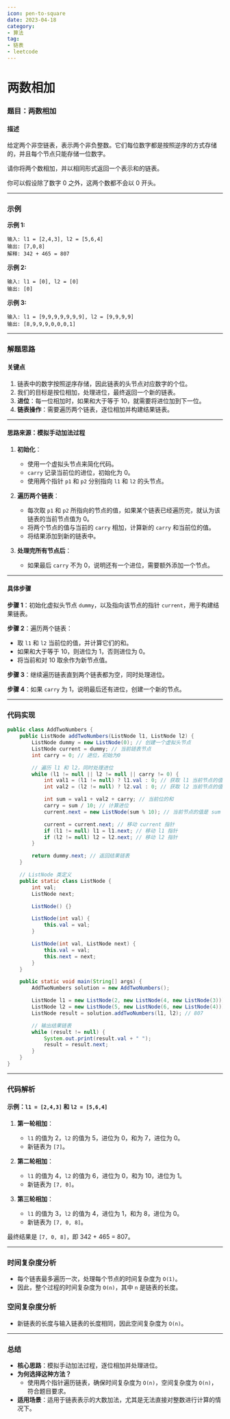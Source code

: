 ```yaml
---
icon: pen-to-square
date: 2023-04-18
category:
- 算法  
tag:
- 链表
- leetcode
---
```


# 两数相加

### **题目：两数相加**

#### **描述**
给定两个非空链表，表示两个非负整数。它们每位数字都是按照逆序的方式存储的，并且每个节点只能存储一位数字。

请你将两个数相加，并以相同形式返回一个表示和的链表。

你可以假设除了数字 0 之外，这两个数都不会以 0 开头。

---

### **示例**

**示例 1:**
```
输入: l1 = [2,4,3], l2 = [5,6,4]
输出: [7,0,8]
解释: 342 + 465 = 807
```

**示例 2:**
```
输入: l1 = [0], l2 = [0]
输出: [0]
```

**示例 3:**
```
输入: l1 = [9,9,9,9,9,9,9], l2 = [9,9,9,9]
输出: [8,9,9,9,0,0,0,1]
```

---

### **解题思路**

#### **关键点**
1. 链表中的数字按照逆序存储，因此链表的头节点对应数字的个位。
2. 我们的目标是按位相加，处理进位，最终返回一个新的链表。
3. **进位**：每一位相加时，如果和大于等于 10，就需要将进位加到下一位。
4. **链表操作**：需要遍历两个链表，逐位相加并构建结果链表。

---

#### **思路来源：模拟手动加法过程**

1. **初始化**：
    - 使用一个虚拟头节点来简化代码。
    - `carry` 记录当前位的进位，初始化为 0。
    - 使用两个指针 `p1` 和 `p2` 分别指向 `l1` 和 `l2` 的头节点。

2. **遍历两个链表**：
    - 每次取 `p1` 和 `p2` 所指向的节点的值，如果某个链表已经遍历完，就认为该链表的当前节点值为 0。
    - 将两个节点的值与当前的 `carry` 相加，计算新的 `carry` 和当前位的值。
    - 将结果添加到新的链表中。

3. **处理完所有节点后**：
    - 如果最后 `carry` 不为 0，说明还有一个进位，需要额外添加一个节点。

---

#### **具体步骤**

**步骤 1**：初始化虚拟头节点 `dummy`，以及指向该节点的指针 `current`，用于构建结果链表。

**步骤 2**：遍历两个链表：
- 取 `l1` 和 `l2` 当前位的值，并计算它们的和。
- 如果和大于等于 10，则进位为 1，否则进位为 0。
- 将当前和对 10 取余作为新节点值。

**步骤 3**：继续遍历链表直到两个链表都为空，同时处理进位。

**步骤 4**：如果 `carry` 为 1，说明最后还有进位，创建一个新的节点。

---

### **代码实现**

```java
public class AddTwoNumbers {
    public ListNode addTwoNumbers(ListNode l1, ListNode l2) {
        ListNode dummy = new ListNode(0); // 创建一个虚拟头节点
        ListNode current = dummy; // 当前链表节点
        int carry = 0; // 进位，初始为0

        // 遍历 l1 和 l2，同时处理进位
        while (l1 != null || l2 != null || carry != 0) {
            int val1 = (l1 != null) ? l1.val : 0; // 获取 l1 当前节点的值
            int val2 = (l2 != null) ? l2.val : 0; // 获取 l2 当前节点的值

            int sum = val1 + val2 + carry; // 当前位的和
            carry = sum / 10; // 计算进位
            current.next = new ListNode(sum % 10); // 当前节点的值是 sum 对 10 取余

            current = current.next; // 移动 current 指针
            if (l1 != null) l1 = l1.next; // 移动 l1 指针
            if (l2 != null) l2 = l2.next; // 移动 l2 指针
        }

        return dummy.next; // 返回结果链表
    }

    // ListNode 类定义
    public static class ListNode {
        int val;
        ListNode next;

        ListNode() {}

        ListNode(int val) {
            this.val = val;
        }

        ListNode(int val, ListNode next) {
            this.val = val;
            this.next = next;
        }
    }

    public static void main(String[] args) {
        AddTwoNumbers solution = new AddTwoNumbers();

        ListNode l1 = new ListNode(2, new ListNode(4, new ListNode(3))); // 342
        ListNode l2 = new ListNode(5, new ListNode(6, new ListNode(4))); // 465
        ListNode result = solution.addTwoNumbers(l1, l2); // 807

        // 输出结果链表
        while (result != null) {
            System.out.print(result.val + " ");
            result = result.next;
        }
    }
}
```

---

### **代码解析**

#### 示例：`l1 = [2,4,3]` 和 `l2 = [5,6,4]`

1. **第一轮相加**：
    - `l1` 的值为 2，`l2` 的值为 5，进位为 0，和为 7，进位为 0。
    - 新链表为 `[7]`。

2. **第二轮相加**：
    - `l1` 的值为 4，`l2` 的值为 6，进位为 0，和为 10，进位为 1。
    - 新链表为 `[7, 0]`。

3. **第三轮相加**：
    - `l1` 的值为 3，`l2` 的值为 4，进位为 1，和为 8，进位为 0。
    - 新链表为 `[7, 0, 8]`。

最终结果是 `[7, 0, 8]`，即 342 + 465 = 807。

---

### **时间复杂度分析**

- 每个链表最多遍历一次，处理每个节点的时间复杂度为 `O(1)`。
- 因此，整个过程的时间复杂度为 `O(n)`，其中 `n` 是链表的长度。

### **空间复杂度分析**

- 新链表的长度与输入链表的长度相同，因此空间复杂度为 `O(n)`。

---

### **总结**

- **核心思路**：模拟手动加法过程，逐位相加并处理进位。
- **为何选择这种方法？**
    - 使用两个指针遍历链表，确保时间复杂度为 `O(n)`，空间复杂度为 `O(n)`，符合题目要求。
- **适用场景**：适用于链表表示的大数加法，尤其是无法直接对整数进行计算的情况下。